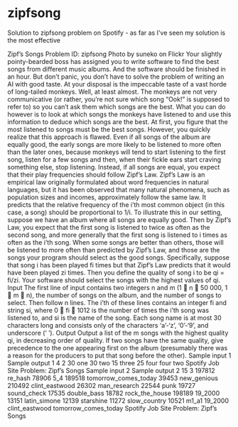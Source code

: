 zipfsong
========

Solution to zipfsong problem on Spotify - as far as I've seen my solution is the most effective

Zipf’s Songs
Problem ID: zipfsong
Photo by suneko on Flickr
Your slightly pointy-bearded boss has assigned you to write software
to find the best songs from different music albums. And the
software should be finished in an hour. But don’t panic, you don’t
have to solve the problem of writing an AI with good taste. At
your disposal is the impeccable taste of a vast horde of long-tailed
monkeys. Well, at least almost. The monkeys are not very communicative
(or rather, you’re not sure which song “Ook!” is supposed
to refer to) so you can’t ask them which songs are the best.
What you can do however is to look at which songs the monkeys
have listened to and use this information to deduce which songs
are the best.
At first, you figure that the most listened to songs must be the
best songs. However, you quickly realize that this approach is
flawed. Even if all songs of the album are equally good, the early songs are more likely to be listened to more
often than the later ones, because monkeys will tend to start listening to the first song, listen for a few songs and
then, when their fickle ears start craving something else, stop listening. Instead, if all songs are equal, you expect
that their play frequencies should follow Zipf’s Law.
Zipf’s Law is an empirical law originally formulated about word frequencies in natural languages, but it has
been observed that many natural phenomena, such as population sizes and incomes, approximately follow the
same law. It predicts that the relative frequency of the i’th most common object (in this case, a song) should be
proportional to 1/i.
To illustrate this in our setting, suppose we have an album where all songs are equally good. Then by Zipf’s
Law, you expect that the first song is listened to twice as often as the second song, and more generally that the
first song is listened to i times as often as the i’th song. When some songs are better than others, those will be
listened to more often than predicted by Zipf’s Law, and those are the songs your program should select as the
good songs. Specifically, suppose that song i has been played fi times but that Zipf’s Law predicts that it would
have been played zi times. Then you define the quality of song i to be qi = fi/zi. Your software should select the
songs with the highest values of qi.
Input
The first line of input contains two integers n and m (1  n  50 000, 1  m  n), the number of songs on the
album, and the number of songs to select. Then follow n lines. The i’th of these lines contains an integer fi and
string si, where 0  fi  1012 is the number of times the i’th song was listened to, and si is the name of the song.
Each song name is at most 30 characters long and consists only of the characters ‘a’-‘z’, ‘0’-‘9’, and underscore
(‘ ’).
Output
Output a list of the m songs with the highest quality qi, in decreasing order of quality. If two songs have the same
quality, give precedence to the one appearing first on the album (presumably there was a reason for the producers
to put that song before the other).
Sample input 1 Sample output 1
4 2
30 one
30 two
15 three
25 four
four
two
Spotify Job Site Problem: Zipf’s Songs
Sample input 2 Sample output 2
15 3
197812 re_hash
78906 5_4
189518 tomorrow_comes_today
39453 new_genious
210492 clint_eastwood
26302 man_research
22544 punk
19727 sound_check
17535 double_bass
18782 rock_the_house
198189 19_2000
13151 latin_simone
12139 starshine
11272 slow_country
10521 m1_a1
19_2000
clint_eastwood
tomorrow_comes_today
Spotify Job Site Problem: Zipf’s Songs
